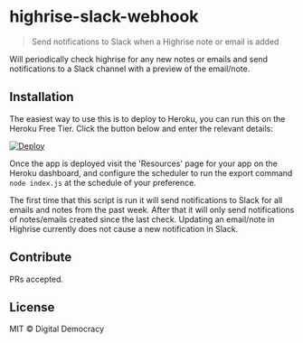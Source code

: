 # highrise-slack-webhook

> Send notifications to Slack when a Highrise note or email is added

Will periodically check highrise for any new notes or emails and send notifications to a Slack channel with a preview of the email/note.

## Installation

The easiest way to use this is to deploy to Heroku, you can run this on the Heroku Free Tier. Click the button below and enter the relevant details:

[![Deploy](https://www.herokucdn.com/deploy/button.svg)](https://heroku.com/deploy)

Once the app is deployed visit the 'Resources' page for your app on the Heroku dashboard, and configure the scheduler to run the export command `node index.js` at the schedule of your preference.

The first time that this script is run it will send notifications to Slack for all emails and notes from the past week. After that it will only send notifications of notes/emails created since the last check. Updating an email/note in Highrise currently does not cause a new notification in Slack.

## Contribute

PRs accepted.

## License

MIT © Digital Democracy
